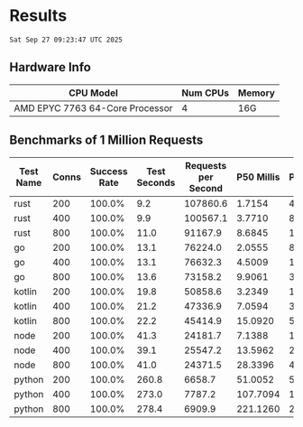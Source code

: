 # Results
`Sat Sep 27 09:23:47 UTC 2025`
## Hardware Info
| CPU Model | Num CPUs | Memory |
| --------- | -------- | ------ |
| AMD EPYC 7763 64-Core Processor | 4 | 16G |

## Benchmarks of 1 Million Requests
| Test Name | Conns | Success Rate | Test Seconds | Requests per Second | P50 Millis | P99 Millis | P99.9 Millis | API Memory MB | API CPU Time | API Threads |
| --------- | ----- | ------------ | ------------ | ------------------- | ---------- | ---------- | ------------ | ------------- | ------------ | ----------- |
| rust | 200 | 100.0% | 9.2 | 107860.6 | 1.7154 | 4.6950 | 6.2790 | 8.5 | 00:00:18 | 5 |
| rust | 400 | 100.0% | 9.9 | 100567.1 | 3.7710 | 8.8748 | 12.1491 | 13.0 | 00:00:19 | 5 |
| rust | 800 | 100.0% | 11.0 | 91167.9 | 8.6845 | 12.7733 | 19.3127 | 22.0 | 00:00:21 | 5 |
| go | 200 | 100.0% | 13.1 | 76224.0 | 2.0555 | 8.3862 | 11.7856 | 17.4 | 00:00:30 | 11 |
| go | 400 | 100.0% | 13.1 | 76632.3 | 4.5009 | 15.7102 | 21.4253 | 24.7 | 00:00:31 | 10 |
| go | 800 | 100.0% | 13.6 | 73158.2 | 9.9061 | 30.7846 | 44.4718 | 37.1 | 00:00:31 | 12 |
| kotlin | 200 | 100.0% | 19.8 | 50858.6 | 3.2349 | 15.0676 | 36.7322 | 420.8 | 00:00:59 | 138 |
| kotlin | 400 | 100.0% | 21.2 | 47336.9 | 7.0594 | 34.9178 | 79.2942 | 506.2 | 00:01:02 | 155 |
| kotlin | 800 | 100.0% | 22.2 | 45414.9 | 15.0920 | 56.6874 | 174.1196 | 515.6 | 00:01:04 | 155 |
| node | 200 | 100.0% | 41.3 | 24181.7 | 7.1388 | 12.0176 | 12.4947 | 113.3 | 00:00:41 | 7 |
| node | 400 | 100.0% | 39.1 | 25547.2 | 13.5962 | 20.8007 | 24.1116 | 146.1 | 00:00:39 | 7 |
| node | 800 | 100.0% | 41.0 | 24371.5 | 28.3396 | 43.5041 | 48.6390 | 154.6 | 00:00:41 | 7 |
| python | 200 | 100.0% | 260.8 | 6658.7 | 51.0052 | 58.2560 | 60.0127 | 33.6 | 00:04:21 | 1 |
| python | 400 | 100.0% | 273.0 | 7787.2 | 107.7094 | 123.2145 | 131.2175 | 35.4 | 00:04:33 | 1 |
| python | 800 | 100.0% | 278.4 | 6909.9 | 221.1260 | 251.0669 | 262.3880 | 40.7 | 00:04:38 | 1 |
